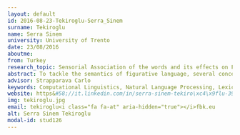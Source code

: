 ```yaml
---
layout: default 
id: 2016-08-23-Tekiroglu-Serra_Sinem
surname: Tekiroglu
name: Serra Sinem
university: University of Trento
date: 23/08/2016
aboutme: 
from: Turkey
research_topic: Sensorial Association of the words and its effects on Figurative Language
abstract: To tackle the semantics of figurative language, several conceptual properties such as concreteness or imegeability are employed. However, there is no attempt in the literature to analyze and benefit from the sensorial elements for figurative language processing. In this thesis, the impact of sensorial features on metaphor processing is investigated.
advisor: Strapparava Carlo
keywords: Computational Linguistics, Natural Language Processing, Lexical Semantics
website: https&#58;//it.linkedin.com/in/serra-sinem-tekiro\xc4\x9flu-39141317
img: tekiroglu.jpg
email: tekiroglu<i class="fa fa-at" aria-hidden="true"></i>fbk.eu
alt: Serra Sinem Tekiroglu
modal-id: stud126
---
```

